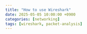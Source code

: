 ```yaml
---
title: "How to use Wireshark"
date: 2025-05-05 10:00:00 +0900
categories: [networking]
tags: [wireshark, packet-analysis]
---
```

